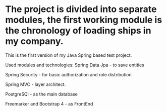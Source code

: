 
# The project is divided into separate modules, the first working module is the chronology of loading ships in my company.



This is the first version of my Java Spring based test project.

Used modules and technologies:
Spring Data Jpa - to save entities

Spring Security - for basic authorization and role distribution

Spring MVC - layer architect.

PostgreSQl - as the main database

Freemarker and Bootstrap 4 - as FrontEnd


